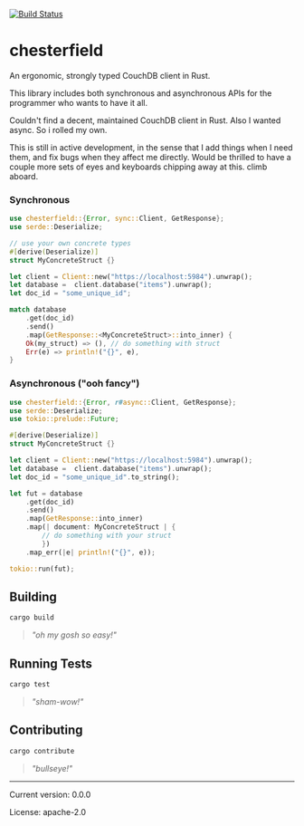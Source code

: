 [![Build Status](https://travis-ci.org/danieleades/chesterfield.svg?branch=master)](https://travis-ci.org/danieleades/chesterfield)

# chesterfield

An ergonomic, strongly typed CouchDB client in Rust.

This library includes both synchronous and asynchronous APIs for the programmer who wants to have it all.

Couldn't find a decent, maintained CouchDB client in Rust. Also I wanted async. So i rolled my own.

This is still in active development, in the sense that I add things when I need them, and fix bugs when they affect
me directly. Would be thrilled to have a couple more sets of eyes and keyboards chipping away at this. climb aboard.

### Synchronous

```rust
use chesterfield::{Error, sync::Client, GetResponse};
use serde::Deserialize;

// use your own concrete types
#[derive(Deserialize)]
struct MyConcreteStruct {}

let client = Client::new("https://localhost:5984").unwrap();
let database =  client.database("items").unwrap();
let doc_id = "some_unique_id";

match database
    .get(doc_id)
    .send()
    .map(GetResponse::<MyConcreteStruct>::into_inner) {
    Ok(my_struct) => (), // do something with struct
    Err(e) => println!("{}", e),
}

```

### Asynchronous ("ooh fancy")
```rust
use chesterfield::{Error, r#async::Client, GetResponse};
use serde::Deserialize;
use tokio::prelude::Future;

#[derive(Deserialize)]
struct MyConcreteStruct {}

let client = Client::new("https://localhost:5984").unwrap();
let database =  client.database("items").unwrap();
let doc_id = "some_unique_id".to_string();

let fut = database
    .get(doc_id)
    .send()
    .map(GetResponse::into_inner)
    .map(| document: MyConcreteStruct | {
        // do something with your struct
        })
    .map_err(|e| println!("{}", e));

tokio::run(fut);

```

## Building
```bash
cargo build
```
>*"oh my gosh so easy!"*

## Running Tests
```bash
cargo test
```
>*"sham-wow!"*

## Contributing
```bash
cargo contribute
```
>*"bullseye!"*

---

Current version: 0.0.0

License: apache-2.0